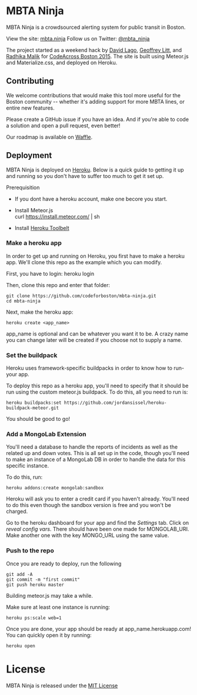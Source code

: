 # MBTA Ninja
MBTA Ninja is a crowdsourced alerting system for public transit in Boston.

View the site: [mbta.ninja](http://mbta.ninja)
Follow us on Twitter: [@mbta_ninja](https://twitter.com/mbta_ninja)

The project started as a weekend hack by [David Lago](https://twitter.com/dave_lago), [Geoffrey Litt](https://twitter.com/geoffreylitt), and [Radhika Malik](https://twitter.com/radhikam24) for [CodeAcross Boston 2015](http://www.eventbrite.com/e/codeacross-boston-2015-tickets-15442437747).
The site is built using Meteor.js and Materialize.css, and deployed on Heroku.

## Contributing

We welcome contributions that would make this tool more useful for the Boston community -- whether it's adding support for more MBTA lines, or entire new features.

Please create a GitHub issue if you have an idea. And if you're able to code a solution and open a pull request, even better!

Our roadmap is available on [Waffle](https://waffle.io/codeforboston/mbta-ninja).

## Deployment

MBTA Ninja is deployed on [Heroku](http://heroku.com). Below is a quick guide to getting it up and running so you don't have to suffer too much to get it set up. 

Prerequisition  

- If you dont have a heroku account, make one becore you start.

- Install Meteor.js  
    curl https://install.meteor.com/ | sh

- Install [Heroku Toolbelt](https://toolbelt.heroku.com/)  

### Make a heroku app

In order to get up and running on Heroku, you first have to make a heroku app. We'll clone this repo as the example which you can modify.

First, you have to login:
	heroku login

Then, clone this repo and enter that folder:

	git clone https://github.com/codeforboston/mbta-ninja.git
	cd mbta-ninja

Next, make the heroku app:

	heroku create <app_name>

app_name is optional and can be whatever you want it to be. A crazy name you can change later will be created if you choose not to supply a name.

### Set the buildpack

Heroku uses framework-specific buildpacks in order to know how to run-your app.

To deploy this repo as a heroku app, you'll need to specify that it should be run using the custom meteor.js buildpack. To do this, all you need to run is:

	heroku buildpacks:set https://github.com/jordansissel/heroku-buildpack-meteor.git

You should be good to go!

### Add a MongoLab Extension

You'll need a database to handle the reports of incidents as well as the related up and down votes. This is all set up in the code, though you'll need to make an instance of a MongoLab DB in order to handle the data for this specific instance.

To do this, run:

	heroku addons:create mongolab:sandbox

Heroku will ask you to enter a credit card if you haven't already. You'll need to do this even though the sandbox version is free and you won't be charged.

Go to the heroku dashboard for your app and find the *Settings* tab. Click on *reveal config vars*. There should have been one made for MONGOLAB_URI. Make another one with the key MONGO_URL using the same value.

### Push to the repo

Once you are ready to deploy, run the following

	git add -A
	git commit -m "first commit"
	git push heroku master

Building meteor.js may take a while.

Make sure at least one instance is running:

	heroku ps:scale web=1

Once you are done, your app should be ready at app_name.herokuapp.com! You can quickly open it by running:

	heroku open

# License

MBTA Ninja is released under the [MIT License](http://www.opensource.org/licenses/MIT)
